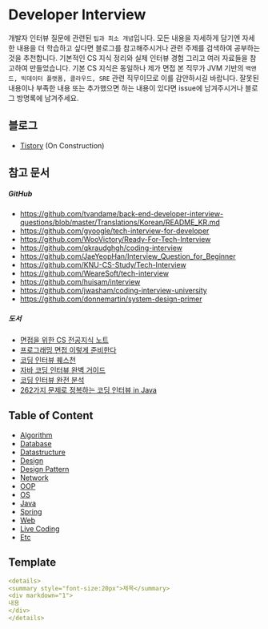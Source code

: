 # Developer Interview
개발자 인터뷰 질문에 관련된 `팁과 최소 개념`입니다. 모든 내용을 자세하게 담기엔 자세한 내용을 더 학습하고 싶다면 블로그를 참고해주시거나 관련 주제를 검색하여 공부하는 것을 추천합니다. 기본적인 CS 지식 정리와 실제 인터뷰 경험 그리고 여러 자료들을 참고하여 만들었습니다. 기본 CS 지식은 동일하나 제가 면접 본 직무가 JVM 기반의 `백앤드, 빅데이터 플랫폼, 클라우드, SRE` 관련 직무이므로 이를 감안하시길 바랍니다. 잘못된 내용이나 부족한 내용 또는 추가했으면 하는 내용이 있다면 issue에 남겨주시거나 블로그 방명록에 남겨주세요.

## 블로그
- [Tistory](https://developer-interview.tistory.com/) (On Construction)

## 참고 문서
##### GitHub
- https://github.com/tvandame/back-end-developer-interview-questions/blob/master/Translations/Korean/README_KR.md
- https://github.com/gyoogle/tech-interview-for-developer
- https://github.com/WooVictory/Ready-For-Tech-Interview
- https://github.com/qkraudghgh/coding-interview
- https://github.com/JaeYeopHan/Interview_Question_for_Beginner
- https://github.com/KNU-CS-Study/Tech-Interview
- https://github.com/WeareSoft/tech-interview
- https://github.com/huisam/interview
- https://github.com/jwasham/coding-interview-university
- https://github.com/donnemartin/system-design-primer

##### 도서
- [면접을 위한 CS 전공지식 노트](https://www.aladin.co.kr/shop/wproduct.aspx?ItemId=292815727)
- [프로그래밍 면접 이렇게 준비한다](https://www.aladin.co.kr/shop/wproduct.aspx?ItemId=195800711)
- [코딩 인터뷰 퀘스천](https://www.aladin.co.kr/shop/wproduct.aspx?ItemId=50250347)
- [자바 코딩 인터뷰 완벽 거이드](https://www.aladin.co.kr/shop/wproduct.aspx?ItemId=299393634)
- [코딩 인터뷰 완전 분석](https://www.aladin.co.kr/shop/wproduct.aspx?ItemId=115116545)
- [262가지 문제로 정복하는 코딩 인터뷰 in Java](https://www.aladin.co.kr/shop/wproduct.aspx?ItemId=279822364)

## Table of Content
- [Algorithm](./Algorithm/README.md)
- [Database](./Database/README.md)
- [Datastructure](./Datastructure/README.md)
- [Design](./Design/README.md)
- [Design Pattern](./DesignPattern/README.md)
- [Network](./Network/README.md)
- [OOP](./OOP/README.md)
- [OS](./OS/README.md)
- [Java](./Java/README.md)
- [Spring](./Spring/README.md)
- [Web](./Web/README.md)
- [Live Coding](./LiveCoding/README.md)
- [Etc](./Etc/README.md)

## Template
```yml
<details>
<summary style="font-size:20px">제목</summary>
<div markdown="1">
내용
</div>
</details>
```
